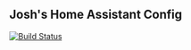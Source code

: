 ## Josh's Home Assistant Config

[![Build Status](https://travis-ci.com/codebugg/home-assistant.svg?branch=master)](https://travis-ci.com/codebugg/home-assistant)
